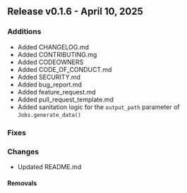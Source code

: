 ## Release v0.1.6 - April 10, 2025

### Additions

- Added CHANGELOG.md
- Added CONTRIBUTING.mg
- Added CODEOWNERS
- Added CODE_OF_CONDUCT.md
- Added SECURITY.md
- Added bug_report.md
- Added feature_request.md
- Added pull_request_template.md
- Added sanitation logic for the `output_path` parameter of `Jobs.generate_data()`

### Fixes



### Changes

- Updated README.md

#### Removals


